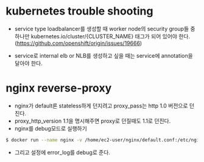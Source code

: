 # kubernetes trouble shooting

- service type loadbalancer를 생성할 때 worker node의 security group들 중 하나만 kubernetes.io/cluster/{CLUSTER_NAME} 태그가 되어 있어야 한다. (https://github.com/openshift/origin/issues/19666)

- service로 internal elb or NLB를 생성하고 싶을 때는 service에 annotation을 달아야 한다.



# nginx reverse-proxy
- nginx가 default론 stateless하게 던지려고 proxy_pass는 http 1.0 버전으로 던진다.
- proxy_http_version 1.1을 명시해주면 proxy로 던질때도 1.1로 던진다.
- nginx를 debug모드로 실행하기
```bash
$ docker run --name nginx -v /home/ec2-user/nginx/default.conf:/etc/nginx/conf.d/default.conf -d -p 80:80 nginx nginx-debug -g 'daemon off;'
```
- 그리고 설정에 error_log를 debug로 준다.